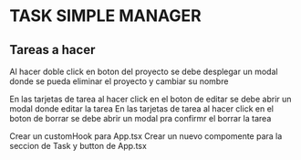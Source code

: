 # TASK SIMPLE MANAGER
## Tareas a hacer

Al hacer doble click en boton del proyecto se debe desplegar un modal donde se pueda eliminar el proyecto y cambiar su nombre

En las tarjetas de tarea al hacer click en el boton de editar se debe abrir un modal donde editar la tarea
En las tarjetas de tarea al hacer click en el boton de borrar se debe abrir un modal pra confirmr el borrar la tarea

Crear un customHook para App.tsx
Crear un nuevo compomente para la seccion de Task y button de App.tsx